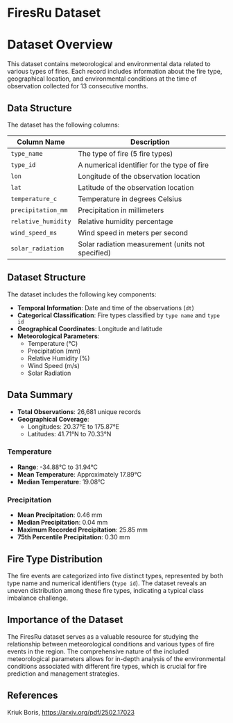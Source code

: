 # FiresRu Dataset

# Dataset Overview

This dataset contains meteorological and environmental data related to various types of fires. Each record includes information about the fire type, geographical location, and environmental conditions at the time of observation collected for 13 consecutive months. 

## Data Structure

The dataset has the following columns:

| Column Name            | Description                                                  |
|-----------------------|--------------------------------------------------------------|
| `type_name`           | The type of fire (5 fire types)                             |
| `type_id`             | A numerical identifier for the type of fire                 |
| `lon`                 | Longitude of the observation location                        |
| `lat`                 | Latitude of the observation location                         |
| `temperature_c`       | Temperature in degrees Celsius                               |
| `precipitation_mm`    | Precipitation in millimeters                                 |
| `relative_humidity`   | Relative humidity percentage                                 |
| `wind_speed_ms`       | Wind speed in meters per second                              |
| `solar_radiation`     | Solar radiation measurement (units not specified)           |

## Dataset Structure

The dataset includes the following key components:

- **Temporal Information**: Date and time of the observations (`dt`)
- **Categorical Classification**: Fire types classified by `type name` and `type id`
- **Geographical Coordinates**: Longitude and latitude
- **Meteorological Parameters**:
  - Temperature (°C)
  - Precipitation (mm)
  - Relative Humidity (%)
  - Wind Speed (m/s)
  - Solar Radiation

## Data Summary

- **Total Observations**: 26,681 unique records
- **Geographical Coverage**: 
  - Longitudes: 20.37°E to 175.87°E
  - Latitudes: 41.71°N to 70.33°N

### Temperature

- **Range**: -34.88°C to 31.94°C
- **Mean Temperature**: Approximately 17.89°C
- **Median Temperature**: 19.08°C

### Precipitation

- **Mean Precipitation**: 0.46 mm
- **Median Precipitation**: 0.04 mm
- **Maximum Recorded Precipitation**: 25.85 mm
- **75th Percentile Precipitation**: 0.30 mm

## Fire Type Distribution

The fire events are categorized into five distinct types, represented by both type name and numerical identifiers (`type id`). The dataset reveals an uneven distribution among these fire types, indicating a typical class imbalance challenge.

## Importance of the Dataset

The FiresRu dataset serves as a valuable resource for studying the relationship between meteorological conditions and various types of fire events in the region. The comprehensive nature of the included meteorological parameters allows for in-depth analysis of the environmental conditions associated with different fire types, which is crucial for fire prediction and management strategies.

## References

Kriuk Boris, https://arxiv.org/pdf/2502.17023
